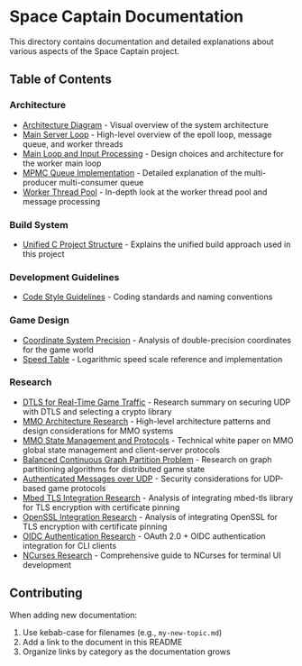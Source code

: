 # Space Captain Documentation

This directory contains documentation and detailed explanations about various aspects of the Space Captain project.

## Table of Contents

### Architecture
- [Architecture Diagram](arch.png) - Visual overview of the system architecture
- [Main Server Loop](main-loop.md) - High-level overview of the epoll loop, message queue, and worker threads
- [Main Loop and Input Processing](main-loop-and-input-processing.md) - Design choices and architecture for the worker main loop
- [MPMC Queue Implementation](mpmc-queue.md) - Detailed explanation of the multi-producer multi-consumer queue
- [Worker Thread Pool](worker-thread-pool.md) - In-depth look at the worker thread pool and message processing

### Build System
- [Unified C Project Structure](unified-c-project-structure.md) - Explains the unified build approach used in this project

### Development Guidelines
- [Code Style Guidelines](code-style.md) - Coding standards and naming conventions

### Game Design
- [Coordinate System Precision](coordinate-precision.md) - Analysis of double-precision coordinates for the game world
- [Speed Table](speed-table.md) - Logarithmic speed scale reference and implementation

### Research
- [DTLS for Real-Time Game Traffic](dtls-research.md) - Research summary on securing UDP with DTLS and selecting a crypto library
- [MMO Architecture Research](mmo-architecture-research.md) - High-level architecture patterns and design considerations for MMO systems
- [MMO State Management and Protocols](mmo-state-management-protocols.md) - Technical white paper on MMO global state management and client-server protocols
- [Balanced Continuous Graph Partition Problem](balanced-continous-graph-partition-problem.md) - Research on graph partitioning algorithms for distributed game state
- [Authenticated Messages over UDP](authenticated-messages-over-udp.md) - Security considerations for UDP-based game protocols
- [Mbed TLS Integration Research](mbed-tls-research.md) - Analysis of integrating mbed-tls library for TLS encryption with certificate pinning
- [OpenSSL Integration Research](openssl-research.md) - Analysis of integrating OpenSSL for TLS encryption with certificate pinning
- [OIDC Authentication Research](oidc-for-cli-research.md) - OAuth 2.0 + OIDC authentication integration for CLI clients
- [NCurses Research](ncurses-research.md) - Comprehensive guide to NCurses for terminal UI development

## Contributing

When adding new documentation:
1. Use kebab-case for filenames (e.g., `my-new-topic.md`)
2. Add a link to the document in this README
3. Organize links by category as the documentation grows
